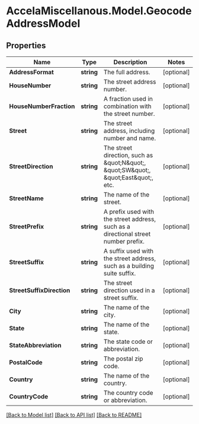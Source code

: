 # AccelaMiscellanous.Model.GeocodeAddressModel
## Properties

Name | Type | Description | Notes
------------ | ------------- | ------------- | -------------
**AddressFormat** | **string** | The full address. | [optional] 
**HouseNumber** | **string** | The street address number. | [optional] 
**HouseNumberFraction** | **string** | A fraction used in combination with the street number. | [optional] 
**Street** | **string** | The street address, including number and name. | [optional] 
**StreetDirection** | **string** | The street direction, such as \&quot;N\&quot;, \&quot;SW\&quot;, \&quot;East\&quot;, etc. | [optional] 
**StreetName** | **string** | The name of the street. | [optional] 
**StreetPrefix** | **string** | A prefix used with the street address, such as a directional street number prefix. | [optional] 
**StreetSuffix** | **string** | A suffix used with the street address, such as a building suite suffix. | [optional] 
**StreetSuffixDirection** | **string** | The street direction used in a street suffix. | [optional] 
**City** | **string** | The name of the city. | [optional] 
**State** | **string** | The name of the state. | [optional] 
**StateAbbreviation** | **string** | The state code or abbreviation. | [optional] 
**PostalCode** | **string** | The postal zip code. | [optional] 
**Country** | **string** | The name of the country. | [optional] 
**CountryCode** | **string** | The country code or abbreviation. | [optional] 

[[Back to Model list]](../README.md#documentation-for-models) [[Back to API list]](../README.md#documentation-for-api-endpoints) [[Back to README]](../README.md)

